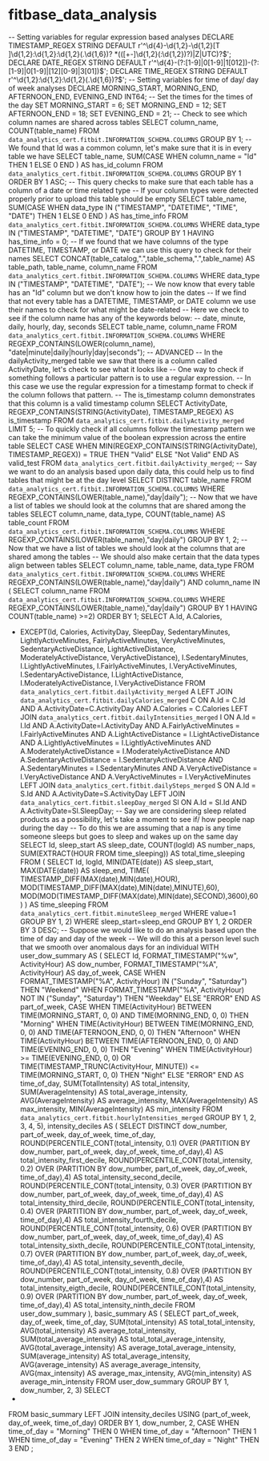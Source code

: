 # fitbase_data_analysis
-- Setting variables for regular expression based analyses
DECLARE
 TIMESTAMP_REGEX STRING DEFAULT r'^\d{4}-\d{1,2}-\d{1,2}[T ]\d{1,2}:\d{1,2}:\d{1,2}(\.\d{1,6})? *(([+-]\d{1,2}(:\d{1,2})?)|Z|UTC)?$';
DECLARE
 DATE_REGEX STRING DEFAULT r'^\d{4}-(?:[1-9]|0[1-9]|1[012])-(?:[1-9]|0[1-9]|[12][0-9]|3[01])$';
DECLARE
 TIME_REGEX STRING DEFAULT r'^\d{1,2}:\d{1,2}:\d{1,2}(\.\d{1,6})?$';
 -- Setting variables for time of day/ day of week analyses
DECLARE
 MORNING_START,
 MORNING_END,
 AFTERNOON_END,
 EVENING_END INT64;
 -- Set the times for the times of the day
SET
 MORNING_START = 6;
SET
 MORNING_END = 12;
SET
 AFTERNOON_END = 18;
SET
 EVENING_END = 21;
 -- Check to see which column names are shared across tables
SELECT
 column_name,
 COUNT(table_name)
FROM
 `data_analytics_cert.fitbit.INFORMATION_SCHEMA.COLUMNS`
GROUP BY
 1;
 -- We found that Id was a common column, let's make sure that it is in every table we have
SELECT
 table_name,
 SUM(CASE
     WHEN column_name = "Id" THEN 1
   ELSE
   0
 END
   ) AS has_id_column
FROM
 `data_analytics_cert.fitbit.INFORMATION_SCHEMA.COLUMNS`
GROUP BY
 1
ORDER BY
 1 ASC;
 -- This query checks to make sure that each table has a column of a date or time related type
 -- If your column types were detected properly prior to upload this table should be empty
SELECT
 table_name,
 SUM(CASE
     WHEN data_type IN ("TIMESTAMP", "DATETIME", "TIME", "DATE") THEN 1
   ELSE
   0
 END
   ) AS has_time_info
FROM
 `data_analytics_cert.fitbit.INFORMATION_SCHEMA.COLUMNS`
WHERE
 data_type IN ("TIMESTAMP",
   "DATETIME",
   "DATE")
GROUP BY
 1
HAVING
 has_time_info = 0;
 -- If we found that we have columns of the type DATETIME, TIMESTAMP, or DATE we can use this query to check for their names
SELECT
 CONCAT(table_catalog,".",table_schema,".",table_name) AS table_path,
 table_name,
 column_name
FROM
 `data_analytics_cert.fitbit.INFORMATION_SCHEMA.COLUMNS`
WHERE
 data_type IN ("TIMESTAMP",
   "DATETIME",
   "DATE");
 -- We now know that every table has an "Id" column but we don't know how to join the dates
 -- If we find that not every table has a DATETIME, TIMESTAMP, or DATE column we use their names to check for what might be date-related
 -- Here we check to see if the column name has any of the keywords below:
 -- date, minute, daily, hourly, day, seconds
SELECT
 table_name,
 column_name
FROM
 `data_analytics_cert.fitbit.INFORMATION_SCHEMA.COLUMNS`
WHERE
 REGEXP_CONTAINS(LOWER(column_name), "date|minute|daily|hourly|day|seconds");
 -- ADVANCED
 -- In the dailyActivity_merged table we saw that there is a column called ActivityDate, let's check to see what it looks like
 -- One way to check if something follows a particular pattern is to use a regular expression.
 -- In this case we use the regular expression for a timestamp format to check if the column follows that pattern.
 -- The is_timestamp column demonstrates that this column is a valid timestamp column
SELECT
 ActivityDate,
 REGEXP_CONTAINS(STRING(ActivityDate), TIMESTAMP_REGEX) AS is_timestamp
FROM
 `data_analytics_cert.fitbit.dailyActivity_merged`
LIMIT
 5;
 -- To quickly check if all columns follow the timestamp pattern we can take the minimum value of the boolean expression across the entire table
SELECT
 CASE
   WHEN MIN(REGEXP_CONTAINS(STRING(ActivityDate), TIMESTAMP_REGEX)) = TRUE THEN "Valid"
 ELSE
 "Not Valid"
END
 AS valid_test
FROM
 `data_analytics_cert.fitbit.dailyActivity_merged`;
 -- Say we want to do an analysis based upon daily data, this could help us to find tables that might be at the day level
SELECT
 DISTINCT table_name
FROM
 `data_analytics_cert.fitbit.INFORMATION_SCHEMA.COLUMNS`
WHERE
 REGEXP_CONTAINS(LOWER(table_name),"day|daily");
 -- Now that we have a list of tables we should look at the columns that are shared among the tables
SELECT
 column_name,
 data_type,
 COUNT(table_name) AS table_count
FROM
 `data_analytics_cert.fitbit.INFORMATION_SCHEMA.COLUMNS`
WHERE
 REGEXP_CONTAINS(LOWER(table_name),"day|daily")
GROUP BY
 1,
 2;
 -- Now that we have a list of tables we should look at the columns that are shared among the tables
 -- We should also make certain that the data types align between tables
SELECT
 column_name,
 table_name,
 data_type
FROM
 `data_analytics_cert.fitbit.INFORMATION_SCHEMA.COLUMNS`
WHERE
 REGEXP_CONTAINS(LOWER(table_name),"day|daily")
 AND column_name IN (
 SELECT
   column_name
 FROM
   `data_analytics_cert.fitbit.INFORMATION_SCHEMA.COLUMNS`
 WHERE
   REGEXP_CONTAINS(LOWER(table_name),"day|daily")
 GROUP BY
   1
 HAVING
   COUNT(table_name) >=2)
ORDER BY
 1;
SELECT
 A.Id,
 A.Calories,
 * EXCEPT(Id,
   Calories,
   ActivityDay,
   SleepDay,
   SedentaryMinutes,
   LightlyActiveMinutes,
   FairlyActiveMinutes,
   VeryActiveMinutes,
   SedentaryActiveDistance,
   LightActiveDistance,
   ModeratelyActiveDistance,
   VeryActiveDistance),
 I.SedentaryMinutes,
 I.LightlyActiveMinutes,
 I.FairlyActiveMinutes,
 I.VeryActiveMinutes,
 I.SedentaryActiveDistance,
 I.LightActiveDistance,
 I.ModeratelyActiveDistance,
 I.VeryActiveDistance
FROM
 `data_analytics_cert.fitbit.dailyActivity_merged` A
LEFT JOIN
 `data_analytics_cert.fitbit.dailyCalories_merged` C
ON
 A.Id = C.Id
 AND A.ActivityDate=C.ActivityDay
 AND A.Calories = C.Calories
LEFT JOIN
 `data_analytics_cert.fitbit.dailyIntensities_merged` I
ON
 A.Id = I.Id
 AND A.ActivityDate=I.ActivityDay
 AND A.FairlyActiveMinutes = I.FairlyActiveMinutes
 AND A.LightActiveDistance = I.LightActiveDistance
 AND A.LightlyActiveMinutes = I.LightlyActiveMinutes
 AND A.ModeratelyActiveDistance = I.ModeratelyActiveDistance
 AND A.SedentaryActiveDistance = I.SedentaryActiveDistance
 AND A.SedentaryMinutes = I.SedentaryMinutes
 AND A.VeryActiveDistance = I.VeryActiveDistance
 AND A.VeryActiveMinutes = I.VeryActiveMinutes
LEFT JOIN
 `data_analytics_cert.fitbit.dailySteps_merged` S
ON
 A.Id = S.Id
 AND A.ActivityDate=S.ActivityDay
LEFT JOIN
 `data_analytics_cert.fitbit.sleepDay_merged` Sl
ON
 A.Id = Sl.Id
 AND A.ActivityDate=Sl.SleepDay;
 -- Say we are considering sleep related products as a possibility, let's take a moment to see if/ how people nap during the day
 -- To do this we are assuming that a nap is any time someone sleeps but goes to sleep and wakes up on the same day
SELECT
 Id,
 sleep_start AS sleep_date,
 COUNT(logId) AS number_naps,
 SUM(EXTRACT(HOUR
   FROM
     time_sleeping)) AS total_time_sleeping
FROM (
 SELECT
   Id,
   logId,
   MIN(DATE(date)) AS sleep_start,
   MAX(DATE(date)) AS sleep_end,
   TIME( TIMESTAMP_DIFF(MAX(date),MIN(date),HOUR),
     MOD(TIMESTAMP_DIFF(MAX(date),MIN(date),MINUTE),60),
     MOD(MOD(TIMESTAMP_DIFF(MAX(date),MIN(date),SECOND),3600),60) ) AS time_sleeping
 FROM
   `data_analytics_cert.fitbit.minuteSleep_merged`
 WHERE
   value=1
 GROUP BY
   1,
   2)
WHERE
 sleep_start=sleep_end
GROUP BY
 1,
 2
ORDER BY
 3 DESC;
 -- Suppose we would like to do an analysis based upon the time of day and day of the week
 -- We will do this at a person level such that we smooth over anomalous days for an individual
WITH
 user_dow_summary AS (
 SELECT
   Id,
   FORMAT_TIMESTAMP("%w", ActivityHour) AS dow_number,
   FORMAT_TIMESTAMP("%A", ActivityHour) AS day_of_week,
   CASE
     WHEN FORMAT_TIMESTAMP("%A", ActivityHour) IN ("Sunday", "Saturday") THEN "Weekend"
     WHEN FORMAT_TIMESTAMP("%A", ActivityHour) NOT IN ("Sunday",
     "Saturday") THEN "Weekday"
   ELSE
   "ERROR"
 END
   AS part_of_week,
   CASE
     WHEN TIME(ActivityHour) BETWEEN TIME(MORNING_START, 0, 0) AND TIME(MORNING_END, 0, 0) THEN "Morning"
     WHEN TIME(ActivityHour) BETWEEN TIME(MORNING_END,
     0,
     0)
   AND TIME(AFTERNOON_END,
     0,
     0) THEN "Afternoon"
     WHEN TIME(ActivityHour) BETWEEN TIME(AFTERNOON_END, 0, 0) AND TIME(EVENING_END, 0, 0) THEN "Evening"
     WHEN TIME(ActivityHour) >= TIME(EVENING_END,
     0,
     0)
   OR TIME(TIMESTAMP_TRUNC(ActivityHour, MINUTE)) <= TIME(MORNING_START,
     0,
     0) THEN "Night"
   ELSE
   "ERROR"
 END
   AS time_of_day,
   SUM(TotalIntensity) AS total_intensity,
   SUM(AverageIntensity) AS total_average_intensity,
   AVG(AverageIntensity) AS average_intensity,
   MAX(AverageIntensity) AS max_intensity,
   MIN(AverageIntensity) AS min_intensity
 FROM
   `data_analytics_cert.fitbit.hourlyIntensities_merged`
 GROUP BY
   1,
   2,
   3,
   4,
   5),
 intensity_deciles AS (
 SELECT
   DISTINCT dow_number,
   part_of_week,
   day_of_week,
   time_of_day,
   ROUND(PERCENTILE_CONT(total_intensity,
       0.1) OVER (PARTITION BY dow_number, part_of_week, day_of_week, time_of_day),4) AS total_intensity_first_decile,
   ROUND(PERCENTILE_CONT(total_intensity,
       0.2) OVER (PARTITION BY dow_number, part_of_week, day_of_week, time_of_day),4) AS total_intensity_second_decile,
   ROUND(PERCENTILE_CONT(total_intensity,
       0.3) OVER (PARTITION BY dow_number, part_of_week, day_of_week, time_of_day),4) AS total_intensity_third_decile,
   ROUND(PERCENTILE_CONT(total_intensity,
       0.4) OVER (PARTITION BY dow_number, part_of_week, day_of_week, time_of_day),4) AS total_intensity_fourth_decile,
   ROUND(PERCENTILE_CONT(total_intensity,
       0.6) OVER (PARTITION BY dow_number, part_of_week, day_of_week, time_of_day),4) AS total_intensity_sixth_decile,
   ROUND(PERCENTILE_CONT(total_intensity,
       0.7) OVER (PARTITION BY dow_number, part_of_week, day_of_week, time_of_day),4) AS total_intensity_seventh_decile,
   ROUND(PERCENTILE_CONT(total_intensity,
       0.8) OVER (PARTITION BY dow_number, part_of_week, day_of_week, time_of_day),4) AS total_intensity_eigth_decile,
   ROUND(PERCENTILE_CONT(total_intensity,
       0.9) OVER (PARTITION BY dow_number, part_of_week, day_of_week, time_of_day),4) AS total_intensity_ninth_decile
 FROM
   user_dow_summary ),
 basic_summary AS (
 SELECT
   part_of_week,
   day_of_week,
   time_of_day,
   SUM(total_intensity) AS total_total_intensity,
   AVG(total_intensity) AS average_total_intensity,
   SUM(total_average_intensity) AS total_total_average_intensity,
   AVG(total_average_intensity) AS average_total_average_intensity,
   SUM(average_intensity) AS total_average_intensity,
   AVG(average_intensity) AS average_average_intensity,
   AVG(max_intensity) AS average_max_intensity,
   AVG(min_intensity) AS average_min_intensity
 FROM
   user_dow_summary
 GROUP BY
   1,
   dow_number,
   2,
   3)
SELECT
 *
FROM
 basic_summary
LEFT JOIN
 intensity_deciles
USING
 (part_of_week,
   day_of_week,
   time_of_day)
ORDER BY
 1,
 dow_number,
 2,
 CASE
   WHEN time_of_day = "Morning" THEN 0
   WHEN time_of_day = "Afternoon" THEN 1
   WHEN time_of_day = "Evening" THEN 2
   WHEN time_of_day = "Night" THEN 3
END
 ;
